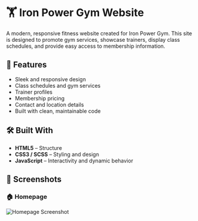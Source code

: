 # 🏋️ Iron Power Gym Website

A modern, responsive fitness website created for Iron Power Gym. This site is designed to promote gym services, showcase trainers, display class schedules, and provide easy access to membership information.

## 🚀 Features

- Sleek and responsive design
- Class schedules and gym services
- Trainer profiles
- Membership pricing
- Contact and location details
- Built with clean, maintainable code

## 🛠️ Built With

- **HTML5** – Structure
- **CSS3 / SCSS** – Styling and design
- **JavaScript** – Interactivity and dynamic behavior

## 📸 Screenshots

### 🏠 Homepage
![Homepage Screenshot](img/screencapture-file-C-Users-Gayan-AppData-Local-Temp-Rar-EXa1892-33964-rartemp-Gayan-project-update-index-html-2025-06-29-18_05_43.png)




